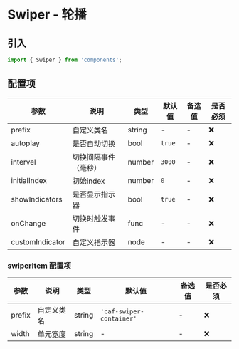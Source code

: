 # Swiper - 轮播

## 引入
```jsx
import { Swiper } from 'components';
```

## 配置项
| 参数 | 说明 | 类型 | 默认值 |备选值 | 是否必须 |
| --- | --- | --- | --- | --- | --- |
| prefix | 自定义类名 | string | - | - | ❌ |
| autoplay | 是否自动切换 | bool | `true` | - | ❌ |
| intervel | 切换间隔事件（毫秒） | number | `3000` | - | ❌ |
| initialIndex | 初始index | number | `0` | - | ❌ |
| showIndicators | 是否显示指示器 | bool | `true` | - | ❌ |
| onChange | 切换时触发事件 | func | - | - | ❌ |
| customIndicator | 自定义指示器 | node | - | - | ❌ |

### swiperItem 配置项
| 参数 | 说明 | 类型 | 默认值 |备选值 | 是否必须 |
| --- | --- | --- | --- | --- | --- |
| prefix | 自定义类名 | string | `'caf-swiper-container'` | - | ❌ |
| width | 单元宽度 | string | - | - | ❌ |
